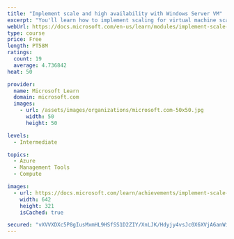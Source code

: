 ```yaml
---
title: "Implement scale and high availability with Windows Server VM"
excerpt: "You'll learn how to implement scaling for virtual machine scale sets and load-balanced VMs. You'll also learn how to implement Azure Site Recovery."
webUrl: https://docs.microsoft.com/en-us/learn/modules/implement-scale-high-availability-windows-server-virtual-machine/
type: course
price: Free
length: PT58M
ratings:
  count: 19
  average: 4.736842
heat: 50

provider:
  name: Microsoft Learn
  domain: microsoft.com
  images:
    - url: /assets/images/organizations/microsoft.com-50x50.jpg
      width: 50
      height: 50

levels:
  - Intermediate

topics:
  - Azure
  - Management Tools
  - Compute

images:
  - url: https://docs.microsoft.com/learn/achievements/implement-scale-and-high-availability-with-windows-server-vm-social.png
    width: 642
    height: 321
    isCached: true

secured: "vXVVXDXc5P8gIusMxmHL9HSfSS1D2ZIY/XnLJK/Hdyjy4vsJc0X6XVjA6anWi0A5LPBtU8JI61r3bswqS4f6IweuvgcRDIufBnW57/Dtzl63gi8R+BUqJwCL1OSce2O3JQbdlRYZ8P2JQSYgtG+O4cPhgO8D1wBtXCuFPqpQWavPcsIDPmGLXeKo0evY/aQCteOCXbciLhXTNE+Rj3fAth9pBaezib6RoWlZe5ZNBgRCmWZOMQvD+TA00iAo9EdyIEb4ibKzhVDG/aFlMcTPCFpAdekFkyuz50QBFyib7AhJoHpMZYHfNRUZVdtu5G5scRHQl2UrjcBrG+Zv59XjohGnK6zKzcRE846zec6IVyxh6yDUVdaqFvr8a2mChh7OF0K1ds6XnYqnt1MYyed9930aXfFucGqmJqvzzOHDV/g=;8ZmFdayCwd1JYNazakJbpw=="
---
```



